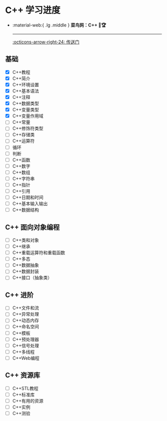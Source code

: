 # C++ 学习进度

<div class="grid cards" markdown>

-   :material-web:{ .lg .middle } __菜鸟网：C++ 🎯🏆__

    ---

    [:octicons-arrow-right-24: <a href="https://www.runoob.com/cplusplus/cpp-tutorial.html" target="_blank"> 传送门 </a>](#)

</div>

## 基础
- [x] C++教程
- [x] C++简介
- [x] C++环境设置
- [x] C++基本语法
- [x] C++注释
- [x] C++数据类型
- [x] C++变量类型
- [x] C++变量作用域
- [ ] C++常量
- [ ] C++修饰符类型
- [ ] C++存储类
- [ ] C++运算符
- [ ] 循环
- [ ] 判断
- [ ] C++函数
- [ ] C++数字
- [ ] C++数组
- [ ] C++字符串
- [ ] C++指针
- [ ] C++引用
- [ ] C++日期和时间
- [ ] C++基本输入输出
- [ ] C++数据结构

## C++ 面向对象编程
- [ ] C++类和对象
- [ ] C++继承
- [ ] C++重载运算符和重载函数
- [ ] C++多态
- [ ] C++数据抽象
- [ ] C++数据封装
- [ ] C++接口（抽象类）

## C++ 进阶
- [ ] C++文件和流
- [ ] C++异常处理
- [ ] C++动态内存
- [ ] C++命名空间
- [ ] C++模板
- [ ] C++预处理器
- [ ] C++信号处理
- [ ] C++多线程
- [ ] C++Web编程

## C++ 资源库
- [ ] C++STL教程
- [ ] C++标准库
- [ ] C++有用的资源
- [ ] C++实例
- [ ] C++测验